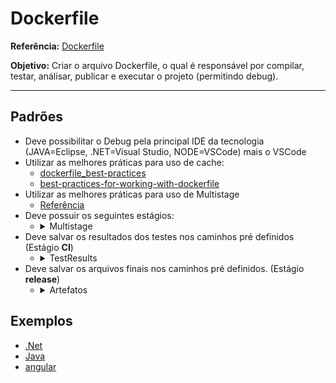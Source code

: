 # Dockerfile
**Referência:** [Dockerfile](https://docs.docker.com/engine/reference/builder/)

**Objetivo:** Criar o arquivo Dockerfile, o qual é responsável por compilar, testar, análisar, publicar e executar o projeto (permitindo debug).
 

---
## Padrões

* Deve possibilitar o Debug pela principal IDE da tecnologia (JAVA=Eclipse, .NET=Visual Studio, NODE=VSCode) mais o VSCode
* Utilizar as melhores práticas para uso de cache:
  - [dockerfile_best-practices](https://docs.docker.com/develop/develop-images/dockerfile_best-practices/)
  - [best-practices-for-working-with-dockerfile](https://medium.com/@nagarwal/best-practices-for-working-with-dockerfiles-fb2d22b78186)
* Utilizar as melhores práticas para uso de Multistage
  - [Referência](https://docs.docker.com/develop/develop-images/multistage-build/)
* Deve possuir os seguintes estágios:
  * <details>
      <summary>Multistage</summary>

      - **debug:** 
        - Estágio usado para rodar apenas em ambiente de desenvolvimento com propósito de realizar depuração de código
        - É também utilizado para instalação de ferramentas/bibliotecas adicionais, que não estão na imagem base, necessárias para compilação/execução dos testes do projeto
      - **tests:**
        - Copiar somente os arquivos necessários para restore de pacotes
        - Restaurar
        - entrypoint => Continuous Integration
          - Análise de código pelo sonarqube
          - Rodar testes unitários/integração
          - Gerar artefatos com os resultados dos teste/code coverage
      - **build:** 
        - Estágio para geração dos arquivos finais (runtime/pacotes)
      - **runtime**
        - Estágio de runtime da aplicação
      - **deploy (opcional):** 
        - Estágio de deploy dos arquivos.
          - Pacotes nuget/npm/maven no registry
          - Kubernetes
      - **final (necessário apenas quando for utilizar o stage deploy):** 
        - Estágio final (Pode ser o `runtime`)
    </details>
* Deve salvar os resultados dos testes nos caminhos pré definidos (Estágio **CI**)
  * <details>
      <summary>TestResults</summary>
    
      - Resultado do teste (unitário/integração)
        - vstest: `/TestResults/result/vsTest/`
        - junit:  `/TestResults/result/junit/`
        - nunit:  `/TestResults/result/nunit/`
        - xunit:  `/TestResults/result/xunit/`
        - sonarqube ([generic test](https://docs.sonarqube.org/latest/analysis/generic-test/)): `/TestResults/result/sonarqube/`
      - Cobertura de código
        - cobertura: `/TestResults/codecoverage/coverage.cobertura.xml`
        - opencover:  `/TestResults/codecoverage/coverage.opencover.xml`
        - lcov: `/TestResults/codecoverage/lcov.info`
        - html: `/TestResults/codecoverage/Report/`    
    </details>
* Deve salvar os arquivos finais nos caminhos pré definidos. (Estágio **release**)
  * <details>
      <summary>Artefatos</summary>

      - packages:
        - npm:   `/var/release/packages/npm/`
        - nuget: `/var/release/packages/nuget/`
        - maven: `/var/release/packages/maven/`
      - source: `/var/release/source/`
      - www: `/var/release/www/`
    </details>


## Exemplos

* [.Net](.././NetCore/Dockerfile)
* [Java](.././Java/Dockerfile)
* [angular](.././Angular/Dockerfile)